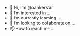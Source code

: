 - 👋 Hi, I’m @bankerstar
- 👀 I’m interested in ...
- 🌱 I’m currently learning ...
- 💞️ I’m looking to collaborate on ...
- 📫 How to reach me ...

<!---
bankerstar/bankerstar is a ✨ special ✨ repository because its `README.md` (this file) appears on your GitHub profile.
You can click the Preview link to take a look at your changes.
--->
